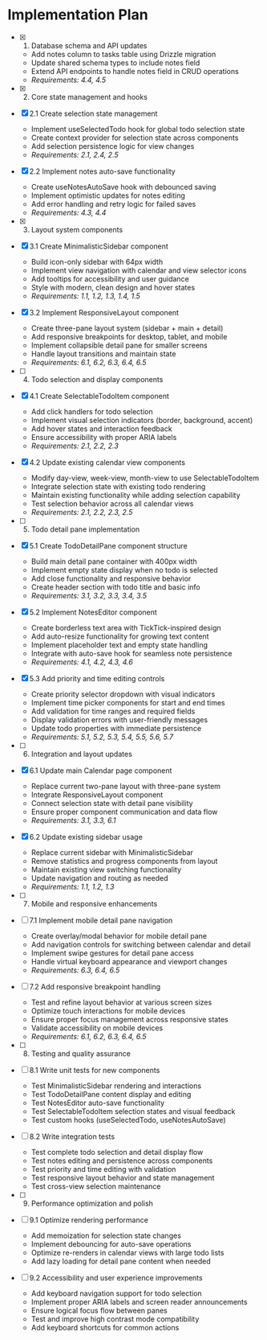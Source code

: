 # Implementation Plan

- [x] 1. Database schema and API updates
  - Add notes column to tasks table using Drizzle migration
  - Update shared schema types to include notes field
  - Extend API endpoints to handle notes field in CRUD operations
  - _Requirements: 4.4, 4.5_

- [x] 2. Core state management and hooks
- [x] 2.1 Create selection state management
  - Implement useSelectedTodo hook for global todo selection state
  - Create context provider for selection state across components
  - Add selection persistence logic for view changes
  - _Requirements: 2.1, 2.4, 2.5_

- [x] 2.2 Implement notes auto-save functionality
  - Create useNotesAutoSave hook with debounced saving
  - Implement optimistic updates for notes editing
  - Add error handling and retry logic for failed saves
  - _Requirements: 4.3, 4.4_

- [x] 3. Layout system components
- [x] 3.1 Create MinimalisticSidebar component
  - Build icon-only sidebar with 64px width
  - Implement view navigation with calendar and view selector icons
  - Add tooltips for accessibility and user guidance
  - Style with modern, clean design and hover states
  - _Requirements: 1.1, 1.2, 1.3, 1.4, 1.5_

- [x] 3.2 Implement ResponsiveLayout component
  - Create three-pane layout system (sidebar + main + detail)
  - Add responsive breakpoints for desktop, tablet, and mobile
  - Implement collapsible detail pane for smaller screens
  - Handle layout transitions and maintain state
  - _Requirements: 6.1, 6.2, 6.3, 6.4, 6.5_

- [ ] 4. Todo selection and display components
- [x] 4.1 Create SelectableTodoItem component
  - Add click handlers for todo selection
  - Implement visual selection indicators (border, background, accent)
  - Add hover states and interaction feedback
  - Ensure accessibility with proper ARIA labels
  - _Requirements: 2.1, 2.2, 2.3_

- [x] 4.2 Update existing calendar view components
  - Modify day-view, week-view, month-view to use SelectableTodoItem
  - Integrate selection state with existing todo rendering
  - Maintain existing functionality while adding selection capability
  - Test selection behavior across all calendar views
  - _Requirements: 2.1, 2.2, 2.3, 2.5_

- [ ] 5. Todo detail pane implementation
- [x] 5.1 Create TodoDetailPane component structure
  - Build main detail pane container with 400px width
  - Implement empty state display when no todo is selected
  - Add close functionality and responsive behavior
  - Create header section with todo title and basic info
  - _Requirements: 3.1, 3.2, 3.3, 3.4, 3.5_

- [x] 5.2 Implement NotesEditor component
  - Create borderless text area with TickTick-inspired design
  - Add auto-resize functionality for growing text content
  - Implement placeholder text and empty state handling
  - Integrate with auto-save hook for seamless note persistence
  - _Requirements: 4.1, 4.2, 4.3, 4.6_

- [x] 5.3 Add priority and time editing controls
  - Create priority selector dropdown with visual indicators
  - Implement time picker components for start and end times
  - Add validation for time ranges and required fields
  - Display validation errors with user-friendly messages
  - Update todo properties with immediate persistence
  - _Requirements: 5.1, 5.2, 5.3, 5.4, 5.5, 5.6, 5.7_

- [ ] 6. Integration and layout updates
- [x] 6.1 Update main Calendar page component
  - Replace current two-pane layout with three-pane system
  - Integrate ResponsiveLayout component
  - Connect selection state with detail pane visibility
  - Ensure proper component communication and data flow
  - _Requirements: 3.1, 3.3, 6.1_

- [x] 6.2 Update existing sidebar usage
  - Replace current sidebar with MinimalisticSidebar
  - Remove statistics and progress components from layout
  - Maintain existing view switching functionality
  - Update navigation and routing as needed
  - _Requirements: 1.1, 1.2, 1.3_

- [ ] 7. Mobile and responsive enhancements
- [ ] 7.1 Implement mobile detail pane navigation
  - Create overlay/modal behavior for mobile detail pane
  - Add navigation controls for switching between calendar and detail
  - Implement swipe gestures for detail pane access
  - Handle virtual keyboard appearance and viewport changes
  - _Requirements: 6.3, 6.4, 6.5_

- [ ] 7.2 Add responsive breakpoint handling
  - Test and refine layout behavior at various screen sizes
  - Optimize touch interactions for mobile devices
  - Ensure proper focus management across responsive states
  - Validate accessibility on mobile devices
  - _Requirements: 6.1, 6.2, 6.3, 6.4, 6.5_

- [ ] 8. Testing and quality assurance
- [ ] 8.1 Write unit tests for new components
  - Test MinimalisticSidebar rendering and interactions
  - Test TodoDetailPane content display and editing
  - Test NotesEditor auto-save functionality
  - Test SelectableTodoItem selection states and visual feedback
  - Test custom hooks (useSelectedTodo, useNotesAutoSave)

- [ ] 8.2 Write integration tests
  - Test complete todo selection and detail display flow
  - Test notes editing and persistence across components
  - Test priority and time editing with validation
  - Test responsive layout behavior and state management
  - Test cross-view selection maintenance

- [ ] 9. Performance optimization and polish
- [ ] 9.1 Optimize rendering performance
  - Add memoization for selection state changes
  - Implement debouncing for auto-save operations
  - Optimize re-renders in calendar views with large todo lists
  - Add lazy loading for detail pane content when needed

- [ ] 9.2 Accessibility and user experience improvements
  - Add keyboard navigation support for todo selection
  - Implement proper ARIA labels and screen reader announcements
  - Ensure logical focus flow between panes
  - Test and improve high contrast mode compatibility
  - Add keyboard shortcuts for common actions